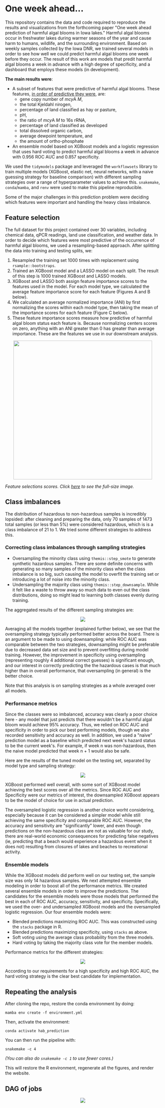 # One week ahead...

This repository contains the data and code required to reproduce the results and visualizations from the forthcoming paper "One week ahead prediction of harmful algal blooms in Iowa lakes." Harmful algal blooms occur in freshwater lakes during warmer seasons of the year and cause harm to humans, wildlife, and the surrounding environment. Based on weekly samples collected by the Iowa DNR, we trained several models in order to see how well we could predict harmful algal blooms one week before they occur. The result of this work are models that predit harmful algal blooms a week in advance with a high degree of specificity, and a dashboard that employs these models (in development). 

**The main results were**:

* A subset of features that were predictive of harmful algal blooms. These features, [in order of predictive they were](figures/feature_importance/all_importances.png), are: 
    * gene copy number of *mcy*A *M*, 
    * the total Kjeldahl nirogen, 
    * percentage of land classified as hay or pasture,
    * pH,
    * the ratio of *mcy*A *M* to 16s rRNA,
    * percentage of land classified as developed
    * total dissolved organic carbon,
    * average dewpoint temperature, and
    * the amount of ortho-phosphate
* An ensemble model based on XGBoost models and a logistic regression that uses hard voting to predict harmful algal blooms a week in advance with 0.956 ROC AUC and 0.857 specificity.

We used the `tidymodels` package and leveraged the `workflowsets` library to train multiple models (XGBoost, elastic net, neural networks, with a naive guessing strategy for baseline comparison) with different sampling strategies over a range of hyperparameter values to achieve this. `snakemake`, `conda`/`mamba`, and `renv` were used to make this pipeline reproducible. 

Some of the major challenges in this prediction problem were deciding which features were important and handling the heavy class imbalance.

## Feature selection

The full dataset for this project contained over 30 variables, including chemical data, qPCR readings, land use classification, and weather data. In order to decide which features were most predictive of the occurrence of harmful algal blooms, we used a resampling-based approach. After splitting the data into training and testing splits, we:

1. Resampled the training set 1000 times with replacement using `rsample::bootstraps`.
2. Trained an XGBoost model and a LASSO model on each split. The result of this step is 1000 trained XGBoost and LASSO models.
3. XGBoost and LASSO both assign feature importance scores to the features used in the model. For each model type, we calculated the average feature importance score for each feature (Figures A and B below).
4. We calculated an average normalized importance (ANI) by first normalizing the scores within each model type, then taking the mean of the importance scores for each feature (Figure C below).
5. These feature importance scores measure how predictive of harmful algal bloom status each feature is. Because normalizing centers scores on zero, anything with an ANI greater than 0 has greater than average importance. These are the features we use in our downstream analysis.

<p align="center">
  <img src="figures/feature_importance/all_importances.png" height="450"/>
</p>

*Feature selections scores. Click [here](figures/feature_importance/all_importances.png) to see the full-size image.*

## Class imbalances

The distribution of hazardous to non-hazardous samples is incredibly lopsided: after cleaning and preparing the data, only 70 samples of 1473 total samples (or less than 5%) were considered hazardous, which is is a class imbalance of 21 to 1. We tried some different strategies to address this.

### Correcting class imbalances through sampling strategies

* Oversampling the minority class using `themis::step_smote` to generate synthetic  hazardous samples. There are some definite concerns with generating so many samples of the minority class when the class imbalance is so big, such causing the model to overfit the training set or introducing a lot of noise into the minority class.
* Undersampling the majority class using `themis::step_downsample`. While it felt like a waste to throw away so much data to even out the class distributions, doing so might lead to learning both classes evenly during training. 

The aggregated results of the different sampling strategies are:

<p align="center">
  <img src="figures/readme_sampling_metrics.png"/>
</p>

Averaging all the models together (explained further below), we see that the oversampling strategy typically performed better across the board. There is an argument to be made to using downsampling: while ROC AUC was comparable between the two strategies, downsampling might be preferable due to decreased data set size and to prevent overfitting during model training. However, the improvement in specificity using oversampling (representing roughly 4 additional correct guesses) is significant enough, and our interest in correctly predicting the the hazardous cases is that much higher than in overall performance, that oversampling (in general) is the better choice.

Note that this analysis is on sampling strategies as a whole averaged over all models.


### Performance metrics

Since the classes were so imbalanced, accuracy was clearly a poor choice here - any model that just predicts that there wouldn't be a harmful algal bloom would achieve 95% accuracy. Thus, we relied on ROC AUC and specificity in order to pick our best performing models, though we also recorded sensitivity and accuracy as well. In addition, we used a "naive" prediction model as a baseline which predicted next week's hazard status to be the current week's. For example, if week n was non-hazardous, then the naive model predicted that week n + 1 would also be safe. 

Here are the results of the tuned model on the testing set, separated by model type and sampling strategy:

<p align="center">
  <img src="figures/readme_testing_metrics.png">
</p>

XGBoost performed well overall, with some sort of XGBoost model achieving the best scores over all the metrics. Since ROC AUC and Specificity were our metrics of interest, the downsampled XGBoost appears to be the model of choice for use in actual prediction. 

The oversampled logistic regression is another choice worht considering, especially because it can be considered a simpler model while still achieving the same specificity and comparable ROC AUC. However, the accuracy and sensitivity are "significantly" lower, and even though predictions on the non-hazardous class are not as valuable for our study, there are real-world economic consequences for predicting false negatives (ie, predicting that a beach would experience a hazardous event when it does not) resulting from closures of lakes and beaches to recreational activity.

### Ensemble models

While the XGBoost models did perform well on our testing set, the sample size was only 14 hazardous samples. We next attempted ensemble modeling in order to boost all of the performance metrics. We created several ensemble models in order to improve the predictions. The candidates for the ensemble models were those models that performed the best in each of ROC AUC, accuracy, sensitivity, and specificity. Specifically, we used the over- and undersampled XGBoost models and the oversampled logistic regression. Our four ensemble models were:

* Blended predictions maximizing ROC AUC. This was constructed using the `stacks` package in R.
* Blended predictions maximizing specificity, using `stacks` as above.
* Soft voting using the average class probability from the three models.
* Hard voting by taking the majority class vote for the member models.

Performance metrics for the different strategies:

<p align="center">
  <img src="figures/readme_ensemble_metrics.png">
</p>

According to our requirements for a high specificity and high ROC AUC, the hard voting strategy is the clear best candidate for implementation. 

## Repeating the analysis

After cloning the repo, restore the conda environment by doing:

```
mamba env create -f environment.yml
```

Then, activate the environment:

```
conda activate hab_prediction
```

You can then run the pipeline with:

```
snakemake -c 4
```

_(You can also do `snakemake -c 1` to use fewer cores.)_

This will restore the R environment, regenerate all the figures, and render the website.

## DAG of jobs

<p align="center">
  <img src="figures/snakemake_dag.png" />
</p>
